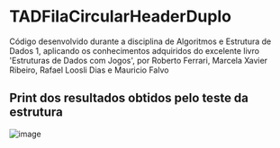 # TADFilaCircularHeaderDuplo
Código desenvolvido durante a disciplina de Algoritmos e Estrutura de Dados 1, aplicando os conhecimentos adquiridos do excelente livro 'Estruturas de Dados com Jogos', por Roberto Ferrari, Marcela Xavier Ribeiro, Rafael Loosli Dias e Mauricio Falvo

## Print dos resultados obtidos pelo teste da estrutura
![image](https://github.com/LeonardoSanga/TADFilaCircularHeaderDuplo/assets/100099053/84fde93f-b8bd-4de8-b2a0-871d41f280f6)
